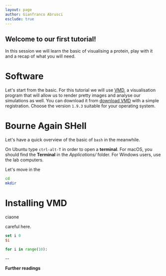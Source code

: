 ```yaml
---
layout: page
author: Gianfranco Abrusci
esclude: true
---
```


## Welcome to our first tutorial!

In this session we will learn the basic of visualising a protein,
play with it and a recap of what you will need.

# Software
Let's start from the basic. For this tutorial we will use [VMD](https://www.ks.uiuc.edu/Research/vmd/), a visualisation program
that will allow us to render pretty images and analyse our simulations as well.
You can download it from [download VMD](https://www.ks.uiuc.edu/Development/Download/download.cgi?PackageName=VMD) 
with a simple registration. Choose the version `1.9.3` suitable for your operating system.


# Bourne Again SHell
Let's have a quick overview of the basic of `bash` in the meanwhile.

On Ubuntu type `ctrl-alt-T` in order to open a **terminal**. For macOS, you should find the **Terminal** in the _Applications/_ folder.
For Windows users, use the lab computers.

Let's move in the 


```bash
cd 
mkdir 
```

# Installing VMD

ciaone 

<p class="prompt"> careful here.</p>

```tcl
set i 0
$i 
```

```python
for i in range(10):
```


-- 

**Further readings**




